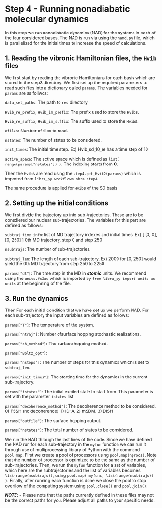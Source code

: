 # Step 4 - Running nonadiabatic molecular dynamics

In this step we run nonadiabatic dynamics (NAD) for the systems in each of the four considered bases. The NAD is run via using the `namd.py` file, which is parallelized for the initial times to increase the speed of calculations. 

## 1. Reading the vibronic Hamiltonian files, the `Hvib` files

We first start by reading the vibronic Hamiltonians for each basis which are stored in the step3 directory. We first set up the required parameters to read such files into a dictionary called `params`. The variables needed for `params` are as follwos:

`data_set_paths`: The path to `res` directory.

`Hvib_re_prefix`, `Hvib_im_prefix`: The prefix used to store the `Hvib`s.

`Hvib_re_suffix`, `Hvib_im_suffix`: The suffix used to store the `Hvib`s.

`nfiles`: Number of files to read.

`nstates`: The number of states to be considered.

`init_times`: The initial time step. Ex) Hvib_sd_10_re has a time step of 10 

`active_space`: The active space which is defined as `list( range(params["nstates"]) )`. The indexing starts from **0**.

Then the `Hvib`s are read using the `step4.get_Hvib2(params)` which is imported from `libra_py.workflows.nbra.step4`.

The same procedure is applied for `Hvib`s of the SD basis. 

## 2. Setting up the initial conditions

We first divide the trajectory up into sub-trajectories. These are to be consdiered our nuclear sub-trajectories. The variables for this part are defined as follows:

`subtraj_time_info`: list of MD trajectory indexes and initial times. Ex) [ [0, 0], [0, 250] ]
                     0th MD trajectory, step 0 and step 250

`nsubtrajs`: The number of sub-trajectories.

`subtraj_len`: The length of each sub-trajectory. Ex) 2000 for [0, 250] would yield the 0th MD trajectory from step 250 to 2250

`params["dt"]`: The time step in the MD in **_atomic_** units. We recommend using the `units.fs2au` which is imported by `from libra_py import units as units` at the beginning of the file.

## 3. Run the dynamics 

Then For each initial condition that we have set up we perform NAD. For each sub-trajectory the input variables are defined as follows:

`params["T"]`: The temperature of the system.
    
`params["ntraj"]`: Number ofsurface hopping stochastic realizations.

`params["sh_method"]`: The surface hopping method.

`params["Boltz_opt"]`: 

`params["nsteps"]`: The number of steps for this dynamics which is set to `subtraj_len`.
 
 `params["init_times"]`: The starting time for the dynamics in the current sub-trajectory.
 
 `params["istates"]`: The initial excited state to start from. This parameter is set with the parameter `istates` list.
 
 `params["decoherence_method"]`: The decoherence method to be considered. 0) FSSH (no decoherence). 1) ID-A. 2) mSDM. 3) DISH 
 
 `params["outfile"]`: The surface hopping output.
 
 `params["nstates"]`: The total number of states to be considered.
 
 We run the NAD through the last lines of the code. Since we have defined the NAD run for each sub-trajectory in the `myfun` function we can run it through use of multiprocessing library of Python with the command `pool.map`. First we create a pool of processors using `pool.map(nprocs)`. Note that the number of processor is optimized to be the same as the number of sub-trajectories. Then, we run the `myfun` function for a set of variables, which here are the subtrajectories and the list of variables becomes `list(range(nsubtrajs))`, using `pool.map( myfunc, list(range(nsubtrajs)) )`. Finally, after running each function is done we close the pool to stop overflow of the computing system using `pool.close()` and `pool.join()`.
 
 
**_NOTE_:** - Please note that the paths currently defined in these files may not be the correct paths for you. Please adjust all paths to your specific needs. 
 
 

